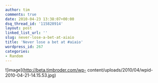 ```yaml
---
author: tim
comments: true
date: 2010-04-23 13:38:07+00:00
dsq_thread_id: '115828914'
layout: post
linked_list_url: ''
slug: never-lose-a-bet-at-aiaio
title: 'Never lose a bet at #aiaio'
wordpress_id: 267
categories:
- Random
---
```


![image](http://beta.timbroder.com/wp-
content/uploads/2010/04/wpid-2010-04-21-14.15.53.jpg)  
  

